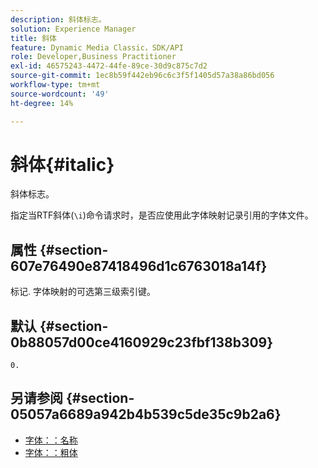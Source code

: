 ```yaml
---
description: 斜体标志。
solution: Experience Manager
title: 斜体
feature: Dynamic Media Classic，SDK/API
role: Developer,Business Practitioner
exl-id: 46575243-4472-44fe-89ce-30d9c875c7d2
source-git-commit: 1ec8b59f442eb96c6c3f5f1405d57a38a86bd056
workflow-type: tm+mt
source-wordcount: '49'
ht-degree: 14%

---
```


# 斜体{#italic}

斜体标志。

指定当RTF斜体(`\i`)命令请求时，是否应使用此字体映射记录引用的字体文件。

## 属性 {#section-607e76490e87418496d1c6763018a14f}

标记. 字体映射的可选第三级索引键。

## 默认 {#section-0b88057d00ce4160929c23fbf138b309}

`0.`

## 另请参阅 {#section-05057a6689a942b4b539c5de35c9b2a6}

* [字体：：名称](r-name-font.md#reference_C55889877DC54AABB60734DCDE86EE76)
* [字体：：粗体](../../../../../is-api/image-catalog/image-serving-api-ref/c-image-catalog-reference/c-font-map-reference/r-bold-font.md#reference-f7b017ef67574a29abfc3954ab64159c)
